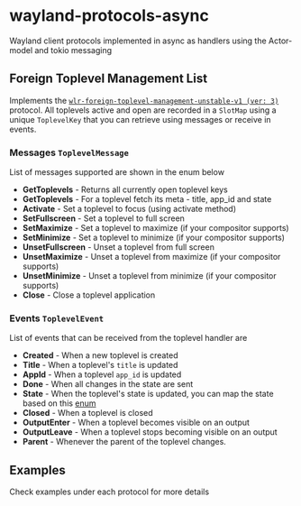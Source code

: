# wayland-protocols-async
Wayland client protocols implemented in async as handlers using the Actor-model and tokio messaging

## Foreign Toplevel Management List
Implements the [`wlr-foreign-toplevel-management-unstable-v1 (ver: 3)`](https://wayland.app/protocols/wlr-foreign-toplevel-management-unstable-v1) protocol. All toplevels active and open are recorded in a `SlotMap` using a unique `ToplevelKey` that you can retrieve using messages or receive in events.

### Messages `ToplevelMessage`
List of messages supported are shown in the enum below
- **GetToplevels** - Returns all currently open toplevel keys
- **GetToplevels** - For a toplevel fetch its meta - title, app_id and state
- **Activate** - Set a toplevel to focus (using activate method)
- **SetFullscreen** - Set a toplevel to full screen
- **SetMaximize** - Set a toplevel to maximize (if your compositor supports)
- **SetMinimize** - Set a toplevel to minimize (if your compositor supports)
- **UnsetFullscreen** - Unset a toplevel from full screen
- **UnsetMaximize** - Unset a toplevel from maximize (if your compositor supports)
- **UnsetMinimize** - Unset a toplevel from minimize (if your compositor supports)
- **Close** - Close a toplevel application

### Events `ToplevelEvent`
List of events that can be received from the toplevel handler are
- **Created** - When a new toplevel is created
- **Title** - When a toplevel's `title` is updated
- **AppId** - When a toplevel `app_id` is updated
- **Done** - When all changes in the state are sent
- **State** - When the toplevel's state is updated, you can map the state based on this [enum](https://wayland.app/protocols/wlr-foreign-toplevel-management-unstable-v1#zwlr_foreign_toplevel_handle_v1:enum:state0)
- **Closed** - When a toplevel is closed
- **OutputEnter** - When a toplevel becomes visible on an output
- **OutputLeave** - When a toplevel stops becoming visible on an output
- **Parent** - Whenever the parent of the toplevel changes.

## Examples
Check examples under each protocol for more details
